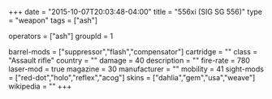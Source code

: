 +++
date = "2015-10-07T20:03:48-04:00"
title = "556xi (SIG SG 556)"
type = "weapon"
tags = ["ash"]

operators = ["ash"]
groupId = 1

barrel-mods = ["suppressor","flash","compensator"]
cartridge = ""
class = "Assault rifle"
country = ""
damage = 40
description = ""
fire-rate = 780
laser-mod = true
magazine = 30
manufacturer = ""
mobility = 41
sight-mods = ["red-dot","holo","reflex","acog"]
skins = ["dahlia","gem","usa","weave"]
wikipedia = ""
+++
